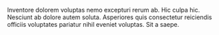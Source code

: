 Inventore dolorem voluptas nemo excepturi rerum ab. Hic culpa hic. Nesciunt ab dolore autem soluta. Asperiores quis consectetur reiciendis officiis voluptates pariatur nihil eveniet voluptas. Sit a saepe.
